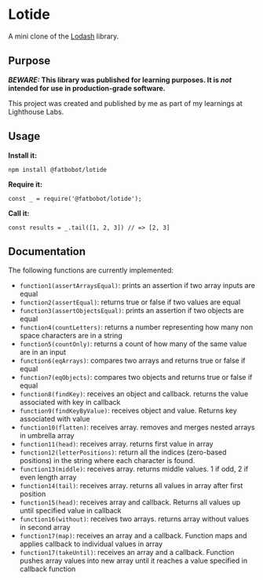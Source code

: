 # Lotide

A mini clone of the [Lodash](https://lodash.com) library.

## Purpose

**_BEWARE:_ This library was published for learning purposes. It is _not_ intended for use in production-grade software.**

This project was created and published by me as part of my learnings at Lighthouse Labs. 

## Usage

**Install it:**

`npm install @fatbobot/lotide`

**Require it:**

`const _ = require('@fatbobot/lotide');`

**Call it:**

`const results = _.tail([1, 2, 3]) // => [2, 3]`

## Documentation

The following functions are currently implemented:

* `function1(assertArraysEqual)`: prints an assertion if two array inputs are equal
* `function2(assertEqual)`: returns true or false if two values are equal
* `function3(assertObjectsEqual)`: prints an assertion if two objects are equal
* `function4(countLetters)`: returns a number representing how many non space characters are in a string
* `function5(countOnly)`: returns a count of how many of the same value are in an input
* `function6(eqArrays)`: compares two arrays and returns true or false if equal
* `function7(eqObjects)`: compares two objects and returns true or false if equal
* `function8(findKey)`: receives an object and callback. returns the value associated with key in callback
* `function9(findKeyByValue)`: receives object and value. Returns key associated with value
* `function10(flatten)`: receives array. removes and merges nested arrays in umbrella array
* `function11(head)`: receives array. returns first value in array
* `function12(letterPositions)`: return all the indices (zero-based positions) in the string where each character is found.
* `function13(middle)`: receives array. returns middle values. 1 if odd, 2 if even length array
* `function14(tail)`: receives array. returns all values in array after first position
* `function15(head)`: receives array and callback. Returns all values up until specified value in callback
* `function16(without)`: receives two arrays. returns array without values in second array
* `function17(map)`: receives an array and a callback. Function maps and applies callback to individual values in array
* `function17(takeUntil)`: receives an array and a callback. Function pushes array values into new array until it reaches a value specified in callback function
